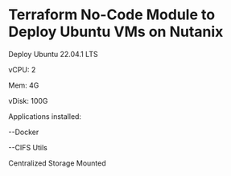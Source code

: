 # Terraform No-Code Module to Deploy Ubuntu VMs on Nutanix

Deploy Ubuntu 22.04.1 LTS


vCPU: 2


Mem: 4G


vDisk: 100G


Applications installed:


--Docker


--CIFS Utils


Centralized Storage Mounted
